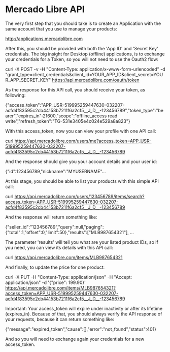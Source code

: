 Mercado Libre API
=================

The very first step that you should take is to create an Application with the same account that you use to manage your products:

  http://applications.mercadolibre.com

After this, you should be provided with both the 'App ID' and 'Secret Key' credentials. The big insight for Desktop (offline) applications, is to exchange your credentials for a Token, so you will not need to use the Oauth2 flow:

  curl -X POST -v -H "Content-Type: application/x-www-form-urlencoded" -d "grant_type=client_credentials&client_id=YOUR_APP_ID&client_secret=YOUR_APP_SECRET_KEY" https://api.mercadolibre.com/oauth/token

As the response for this API call, you should receive your token, as following:

  {"access_token":"APP_USR-519995259447630-032207-acfd4f83595c2cb44153b7211f6a2cf5__J_D__-123456789","token_type":"bearer","expires_in":21600,"scope":"offline_access read write","refresh_token":"TG-531e3405e4c024e529a8a823"}

With this access_token, now you can view your profile with one API call:

  curl https://api.mercadolibre.com/users/me?access_token=APP_USR-519995259447630-032207-acfd4f83595c2cb44153b7211f6a2cf5__J_D__-123456789

And the response should give you your account details and your user id:

  {"id":123456789,"nickname":"MYUSERNAME"...

At this stage, you should be able to list your products with this simple API call:

  curl https://api.mercadolibre.com/users/123456789/items/search?access_token=APP_USR-519995259447630-032207-acfd4f83595c2cb44153b7211f6a2cf5__J_D__-123456789

And the response will return something like:

  {"seller_id":"123456789","query":null,"paging":{"total":1,"offset":0,"limit":50},"results":["MLB987654321"], ...

The parameter 'results' will tell you what are your listed product IDs, so if you need, you can view its details with this API call:

  curl https://api.mercadolibre.com/items/MLB987654321

And finally, to update the price for one product:

  curl -X PUT -H "Content-Type: application/json" -H "Accept: application/json" -d '{"price": 199.90}' https://api.mercadolibre.com/items/MLB987654321?access_token=APP_USR-519995259447630-032207-acfd4f83595c2cb44153b7211f6a2cf5__J_D__-123456789

Important: Your access_token will expire under inactivity or after its lifetime (expires_in). Because of that, you should always verify the API response of your requests, because it can return something like:

  {"message":"expired_token","cause":[],"error":"not_found","status":401}

And so you will need to exchange again your credentials for a new access_token.